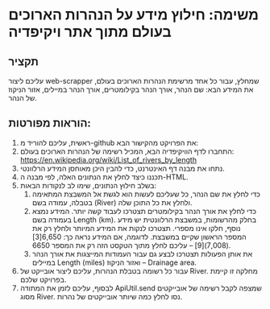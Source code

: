 
<html>
<head>
  <title>README File</title>
</head>
<body>
  <h1>משימה: חילוץ מידע על הנהרות הארוכים בעולם מתוך אתר ויקיפדיה</h1>
  <h2>תקציר</h2>
  <p>עליכם ליצור web-scrapper שמחלץ, עבור כל אחד מרשימת הנהרות הארוכים בעולם, את המידע הבא: שם הנהר, אורך הנהר בקילומטרים, אורך הנהר במיילים, אזור הניקוז של הנהר.</p>
  <h2>הוראות מפורטות:</h2>
  <ol>
    <li>ראשית, עליכם להוריד מ-github את הפרויקט מהקישור הבא:</li>
    <li>התחברו לדף הוויקיפדיה הבא, המכיל רשימה של הנהרות הארוכים בעולם: <a href="https://en.wikipedia.org/wiki/List_of_rivers_by_length">https://en.wikipedia.org/wiki/List_of_rivers_by_length</a></li>
    <li>נתחו את מבנה דף האינטרנט, כדי להבין היכן מאוחסן המידע הרלוונטי.</li>
    <li>תכננו כיצד לחלץ את הנתונים האלה, לפי מבנה ה-HTML.</li>
    <li>בשלב חילוץ הנתונים, שימו לב לנקודות הבאות:
      <ol>
        <li>כדי לחלץ את שם הנהר, כל שעליכם לעשות הוא לגשת אל המשבצת המתאימה בטבלה, עמודה בשם (River) ולחלץ את כל התוכן שלה.</li>
        <li>כדי לחלץ את אורך הנהר בקילומטרים תצטרכו לעבוד קשה יותר. המידע נמצא בעמודה בשם Length (km). בחלק מהרשומות, במשבצת הרלוונטית יש מידע נוסף, חלקו אינו מספרי. תצטרכו לנקות את המידע המיותר ולחלץ רק את המספר הראשון שקיים במשבצת. לדוגמה, אם המידע נראה כך: 6,650[3] (7,008)[9] – עליכם לחלץ מתוך הטקסט הזה רק את המספר 6650.</li>
        <li>את אותן הפעולות תצטרכו לבצע גם עבור העמודות המייצגות את אורך הנהר במיילים Length (miles) ואזור הניקוז – Drainage area.</li>
      </ol>
    </li>
    <li>עבור כל רשומה בטבלת הנהרות, עליכם ליצור אובייקט של River. מחלקה זו קיימת בפרויקט שלכם.</li>
    <li>לבסוף, עליכם לזמן את המתודה ApiUtil.send שמצפה לקבל רשימה של אובייקטים מסוג River. נסו לחלץ כמה שיותר אובייקטים של נהרות.</li>
  </ol>
</body>
</html>
